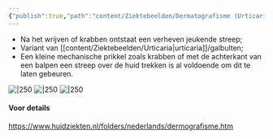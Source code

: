 ```yaml
---
{"publish":true,"path":"content/Ziektebeelden/Dermatografisme (Urticaria factita).md","permalink":"/content/ziektebeelden/dermatografisme-urticaria-factita/","title":"Dermatografisme (Urticaria factita)","tags":["Dermatologie/Inflammatoire_dermatosen","Ziektebeeld"]}
---
```



- Na het wrijven of krabben ontstaat een verheven jeukende streep;
- Variant van [[content/Ziektebeelden/Urticaria\|urticaria]]/galbulten;
- Een kleine mechanische prikkel zoals krabben of met de achterkant van een balpen een streep over de huid trekken is al voldoende om dit te laten gebeuren.

![|250](https://i.imgur.com/d7MG2Lw.png)
![|250](https://i.imgur.com/bhXRcMy.png)
![|250](https://i.imgur.com/wYn9pyp.png)

#### Voor details
https://www.huidziekten.nl/folders/nederlands/dermografisme.htm